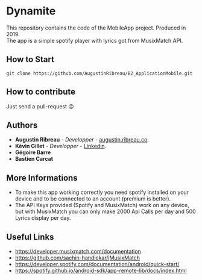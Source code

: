 # Dynamite
This repository contains the code of the MobileApp project. Produced in 2019.  
The app is a simple spotify player with lyrics got from MusixMatch API.

## How to Start
```
git clone https://github.com/AugustinRibreau/B2_ApplicationMobile.git
```

## How to contribute

Just send a pull-request 😉

## Authors
- <b>Augustin Ribreau</b> - <i>Developper</i> - <a href="https://augustin.ribreau.co/">augustin.ribreau.co</a>.
- <b>Kévin Gillet</b> - <i>Developper</i> - <a href="https://www.linkedin.com/in/k%C3%A9vin-gillet-50b25b175/">Linkedin</a>.
- <b>Gégoire Barre</b>
- <b>Bastien Carcat</b>

## More Informations
- To make this app working correctly you need spotify installed on your device and to be connected to an account (premium is better).
- The API Keys provided (Spotify and MusixMatch) work on any device, but with MusixMatch you can only make 2000 Api Calls per day and 500 Lyrics display per day.

## Useful Links
- https://developer.musixmatch.com/documentation
- https://github.com/sachin-handiekar/jMusixMatch
- https://developer.spotify.com/documentation/android/quick-start/
- https://spotify.github.io/android-sdk/app-remote-lib/docs/index.html
